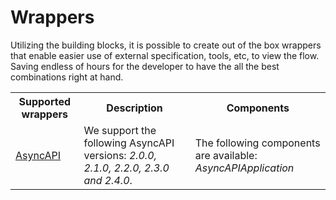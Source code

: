 # Wrappers

Utilizing the building blocks, it is possible to create out of the box wrappers that enable easier use of external specification, tools, etc, to view the flow. Saving endless of hours for the developer to have the all the best combinations right at hand.

<!-- prettier-ignore-start -->
<!-- markdownlint-disable -->
<table>
  <tr>
    <th>Supported wrappers</th>
    <th>Description</th>
    <th>Components</th>
  </tr>
  <tr>
    <td><a href="./docs/usage.md#generate-models-from-asyncapi-documents">AsyncAPI</a></td>
    <td>We support the following AsyncAPI versions: <em>2.0.0, 2.1.0, 2.2.0, 2.3.0 and 2.4.0</em>.</td>
    <td>The following components are available: <em>AsyncAPIApplication<em></td>
  </tr>
</table>